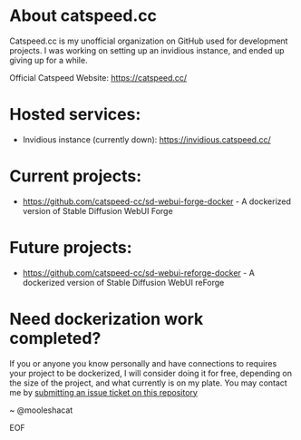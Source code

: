 # About catspeed.cc
Catspeed.cc is my unofficial organization on GitHub used for development projects. I was working on setting up an invidious instance, and ended up giving up for a while.

Official Catspeed Website: https://catspeed.cc/


# Hosted services:
- Invidious instance (currently down): https://invidious.catspeed.cc/


# Current projects:
- https://github.com/catspeed-cc/sd-webui-forge-docker - A dockerized version of Stable Diffusion WebUI Forge

# Future projects:
- https://github.com/catspeed-cc/sd-webui-reforge-docker - A dockerized version of Stable Diffusion WebUI reForge


# Need dockerization work completed?
If you or anyone you know personally and have connections to requires your project to be dockerized, I will consider doing it for free, depending on the size of the project, and what currently is on my plate. You may contact me by [submitting an issue ticket on this repository](https://github.com/catspeed-cc/sd-webui-forge-docker/issues)


~ @mooleshacat

EOF
